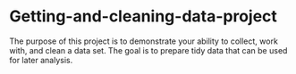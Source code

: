 # Getting-and-cleaning-data-project
The purpose of this project is to demonstrate your ability to collect, work with, and clean a data set. The goal is to prepare tidy data that can be used for later analysis. 

